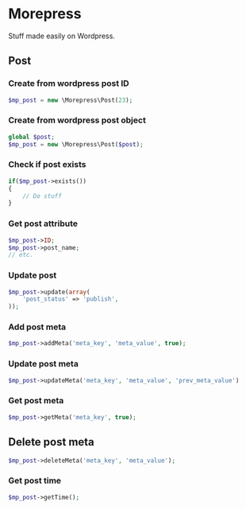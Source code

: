 # Morepress

Stuff made easily on Wordpress.

## Post

### Create from wordpress post ID

```php
$mp_post = new \Morepress\Post(23);
```

### Create from wordpress post object

```php
global $post;
$mp_post = new \Morepress\Post($post);
```

### Check if post exists

```php
if($mp_post->exists())
{
    // Do stuff
}
```

### Get post attribute

```php
$mp_post->ID;
$mp_post->post_name;
// etc.
```

### Update post

```php
$mp_post->update(array(
    'post_status' => 'publish',
));
```

### Add post meta

```php
$mp_post->addMeta('meta_key', 'meta_value', true);
```

### Update post meta

```php
$mp_post->updateMeta('meta_key', 'meta_value', 'prev_meta_value')
```

### Get post meta

```php
$mp_post->getMeta('meta_key', true);
```

## Delete post meta

```php
$mp_post->deleteMeta('meta_key', 'meta_value');
```

### Get post time

```php
$mp_post->getTime();
```
